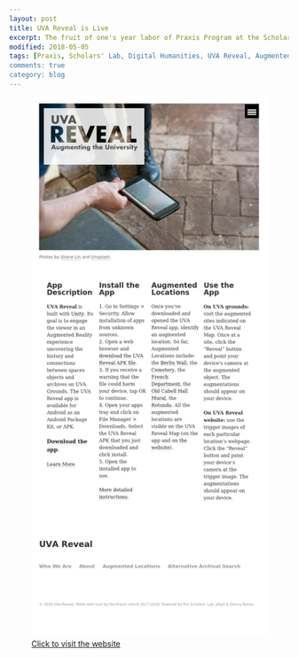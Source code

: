 ```yaml
---
layout: post
title: UVA Reveal is Live
excerpt: The fruit of one's year labor of Praxis Program at the Scholars' Lab.
modified: 2018-05-05
tags: [Praxis, Scholars' Lab, Digital Humanities, UVA Reveal, Augmented Reality]
comments: true
category: blog
---
```


<figure>
    <img src="/images/2018/05/reveal-promo.jpg" alt="Reveal Website Promo Photo">
    <figcaption><a href="http://reveal.scholarslab.org/">Click to visit the website</a></figcaption>
<figure>

